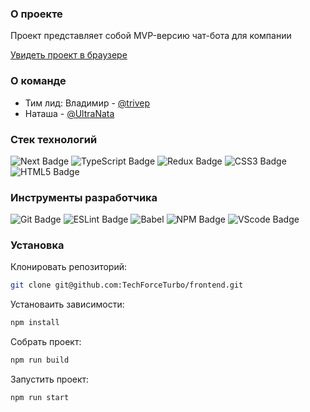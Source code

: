 ### О проекте

Проект представляет собой MVP-версию чат-бота для компании

[Увидеть проект в браузере](https://chat-bot-tft.vercel.app/)

### О команде

- Тим лид: Владимир - [@trivep](https://t.me/trivep)
- Наташа - [@UltraNata](https://t.me/UltraNata)

### Стек технологий

<div> 
 <img src="https://img.shields.io/badge/next.js-%23404d59.svg?style=for-the-badge&logo=nextdotjs&logoColor=white" alt="Next Badge" />
 <img src="https://img.shields.io/badge/TypeScript-%23404d59.svg?style=for-the-badge&logo=typescript&logoColor=blue" alt="TypeScript Badge" />
 <img src="https://img.shields.io/badge/Redux-%23404d59.svg?style=for-the-badge&logo=Redux&logoColor=violet" alt="Redux Badge" /> 
 <img src="https://img.shields.io/badge/css3-%23404d59.svg?style=for-the-badge&logo=css3&logoColor=lightblue" alt="CSS3 Badge" />
 <img src="https://img.shields.io/badge/html5-%23404d59.svg?style=for-the-badge&logo=html5&logoColor=orange" alt="HTML5 Badge" />
</div>

### Инструменты разработчика

<div style="display: inline">
  <img src="https://img.shields.io/badge/git-%23404d59.svg?style=for-the-badge&logo=git&logoColor=red" alt="Git Badge" />
  <img src="https://img.shields.io/badge/ESLint-%23404d59?style=for-the-badge&logo=eslint&logoColor=violet" alt="ESLint Badge" />
  <img src="https://img.shields.io/badge/babel-%23404d59?style=for-the-badge&logo=vscode&logoColor=white" alt="Babel" />
  <img src="https://img.shields.io/badge/NPM-%23404d59?style=for-the-badge&logo=npm&logoColor=red" alt="NPM Badge" />
  <img src="https://img.shields.io/badge/vscode-%23404d59?style=for-the-badge&logo=vscode&logoColor=white" alt="VScode Badge" />
</div>

### Установка

Клонировать репозиторий:

```bash
git clone git@github.com:TechForceTurbo/frontend.git
```

Установаить зависимости:

```bash
npm install
```

Собрать проект:

```bash
npm run build
```

Запустить проект:

```bash
npm run start
```
